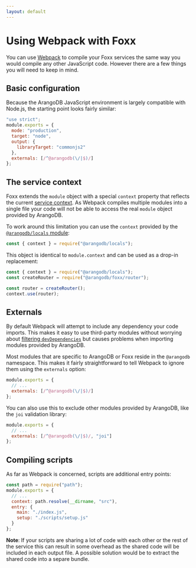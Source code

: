 ```yaml
---
layout: default
---
```

Using Webpack with Foxx
=======================

You can use [Webpack](https://webpack.js.org/) to compile your Foxx services
the same way you would compile any other JavaScript code.
However there are a few things you will need to keep in mind.

Basic configuration
-------------------

Because the ArangoDB JavaScript environment is largely compatible with Node.js,
the starting point looks fairly similar:

```js
"use strict";
module.exports = {
  mode: "production",
  target: "node",
  output: {
    libraryTarget: "commonjs2"
  },
  externals: [/^@arangodb(\/|$)/]
};
```

The service context
-------------------

Foxx extends the `module` object with a special `context` property that
reflects the current [service context](foxx-reference-context.html).
As Webpack compiles multiple modules into a single file your code will
not be able to access the real `module` object provided by ArangoDB.

To work around this limitation you can use the `context` provided by the
[`@arangodb/locals` module](../Reference/Modules/README.md#the-arangodblocals-module):

```js
const { context } = require("@arangodb/locals");
```

This object is identical to `module.context` and can be used as
a drop-in replacement:

```js
const { context } = require("@arangodb/locals");
const createRouter = require("@arangodb/foxx/router");

const router = createRouter();
context.use(router);
```

Externals
---------

By default Webpack will attempt to include any dependency your code imports.
This makes it easy to use third-party modules without worrying about
[filtering `devDependencies`](foxx-guides-bundled-node-modules.html)
but causes problems when importing modules provided by ArangoDB.

Most modules that are specific to ArangoDB or Foxx reside in the `@arangodb`
namespace. This makes it fairly straightforward to tell Webpack to ignore
them using the `externals` option:

```js
module.exports = {
  // ...
  externals: [/^@arangodb(\/|$)/]
};
```

You can also use this to exclude other modules provided by ArangoDB,
like the `joi` validation library:

```js
module.exports = {
  // ...
  externals: [/^@arangodb(\/|$)/, "joi"]
};
```

Compiling scripts
-----------------

As far as Webpack is concerned, scripts are additional entry points:

```js
const path = require("path");
module.exports = {
  // ...
  context: path.resolve(__dirname, "src"),
  entry: {
    main: "./index.js",
    setup: "./scripts/setup.js"
  }
};
```

**Note**: If your scripts are sharing a lot of code with each other or
the rest of the service this can result in some overhead as the shared code
will be included in each output file. A possible solution would be to
extract the shared code into a separe bundle.
